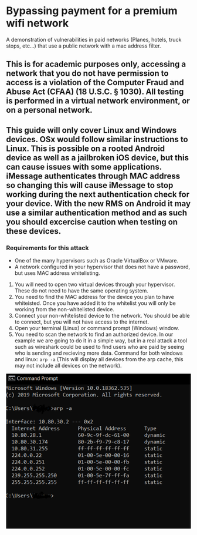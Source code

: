 # Bypassing payment for a premium wifi network
A demonstration of vulnerabilities in paid networks (Planes, hotels, truck stops, etc...) that use a public network with a mac address filter.

## This is for academic purposes only, accessing a network that you do not have permission to access is a violation of the Computer Fraud and Abuse Act (CFAA) (18 U.S.C. § 1030). All testing is performed in a virtual network environment, or on a personal network. 

## This guide will only cover Linux and Windows devices. OSx would follow similar instructions to Linux. This is possible on a rooted Android device as well as a jailbroken iOS device, but this can cause issues with some applications. iMessage authenticates through MAC address so changing this will cause iMessage to stop working during the next authentication check for your device. With the new RMS on Android it may use a similar authentication method and as such you should excercise caution when testing on these devices.

### Requirements for this attack
- One of the many hypervisors such as Oracle VirtualBox or VMware.
- A network configured in your hypervisor that does not have a password, but uses MAC address whitelisting. 

1. You will need to open two virtual devices through your hypervisor. These do not need to have the same operating system. 
2. You need to find the MAC address for the device you plan to have whiteisted. Once you have added it to the whitelist you will only be working from the non-whitelisted device. 
3. Connect your non-whitelisted device to the network. You should be able to connect, but you will not have access to the internet. 
4. Open your terminal (Linux) or command prompt (Windows) window. 
5. You need to scan the network to find an authorized device. In our example we are going to do it in a simple way, but in a real attack a tool such as wireshark could be used to find users who are paid by seeing who is sending and recieving more data. 
Command for both windows and linux: `arp -a` (This will display all devices from the arp cache, this may not include all devices on the network).

![Alt-text](https://github.com/tbritt10/paid-network/blob/master/windowsarp.PNG "Windows ARP results")
 
